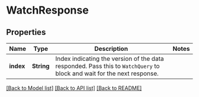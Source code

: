 # WatchResponse

## Properties

Name | Type | Description | Notes
------------ | ------------- | ------------- | -------------
**index** | **String** | Index indicating the version of the data responded. Pass this to `WatchQuery` to block and wait for the next response.  | 

[[Back to Model list]](../README.md#documentation-for-models) [[Back to API list]](../README.md#documentation-for-api-endpoints) [[Back to README]](../README.md)



